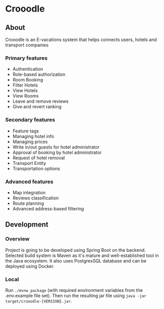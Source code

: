 # Crooodle

## About
Crooodle is an E-vacations system that helps connects users, hotels and transport companies

### Primary features
- Authentication
- Role-based authorization
- Room Booking
- Filter Hotels
- View Hotels
- View Rooms
- Leave and remove reviews
- Give and revert ranking

### Secondary features
- Feature tags
- Managing hotel info
- Managing prices
- Write in/out guests for hotel administrator
- Approval of booking by hotel administrator
- Request of hotel removal
- Transport Entity
- Transportation options

### Advanced features
- Map integration
- Reviews classification
- Route planning
- Advanced address-based filtering


## Development

### Overview
Project is going to be developed using Spring Boot on the backend.
Selected build system is Maven as it's mature and well-established tool in the Java ecosystem.
It also uses PostgresSQL database and can be deployed using Docker.

### Local
Run `./mvnw package` (with required environment variables from the .env.example file set).
Then run the resulting jar file using `java -jar target/crooodle-{VERSION}.jar`.
